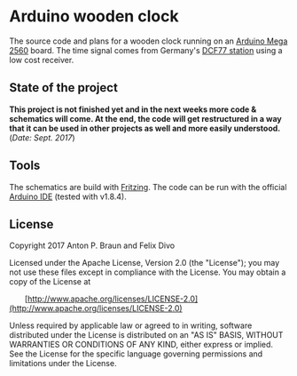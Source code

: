 # Arduino wooden clock

The source code and plans for a wooden clock running on an [Arduino Mega 2560](https://store.arduino.cc/arduino-mega-2560-rev3) board. The time signal comes from Germany's [DCF77 station](https://en.wikipedia.org/wiki/DCF77) using a low cost receiver.

## State of the project
**This project is not finished yet and in the next weeks more code & schematics will come. At the end, the code will get restructured in a way that it can be used in other projects as well and more easily understood.** (_Date: Sept. 2017_)

## Tools

The schematics are build with [Fritzing](http://fritzing.org/). 
The code can be run with the official [Arduino IDE](https://www.arduino.cc/en/Main/Software) (tested with v1.8.4). 

## License

Copyright 2017 Anton P. Braun and Felix Divo

Licensed under the Apache License, Version 2.0 (the "License");
you may not use these files except in compliance with the License.
You may obtain a copy of the License at

&ensp;&ensp;&ensp;&ensp;[http://www.apache.org/licenses/LICENSE-2.0](http://www.apache.org/licenses/LICENSE-2.0)

Unless required by applicable law or agreed to in writing, software
distributed under the License is distributed on an "AS IS" BASIS,
WITHOUT WARRANTIES OR CONDITIONS OF ANY KIND, either express or implied.
See the License for the specific language governing permissions and
limitations under the License.
